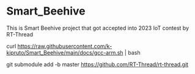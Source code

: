 # Smart_Beehive
This is Smart Beehive project that got accepted into 2023 IoT contest by RT-Thread

curl  https://raw.githubusercontent.com/k-kipruto/Smart_Beehive/main/docs/gcc-arm.sh | bash

git submodule add -b  master https://github.com/RT-Thread/rt-thread.git